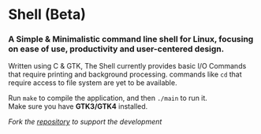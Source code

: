 # Shell (Beta)
### A Simple & Minimalistic command line shell for Linux, focusing on ease of use, productivity and user-centered design.
Written using C & GTK, The Shell currently provides basic I/O Commands that require printing and background processing. commands like `cd` that require access to file system are yet to be available. 

Run `make` to compile the application, and then `./main` to run it.  
Make sure you have **GTK3/GTK4** installed.

_Fork the [repository](https://github.com/mrmrashu/shell-gui) to support the development_
